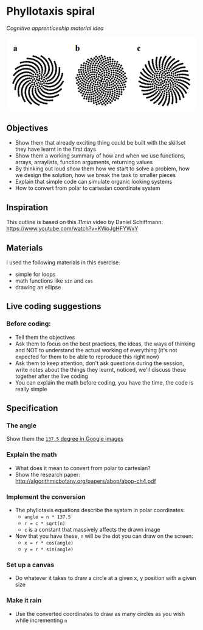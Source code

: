 # Phyllotaxis spiral
*Cognitive apprenticeship material idea*

![Phyllotaxis](shots.png "paper excerpt")

## Objectives
- Show them that already exciting thing could be built with the skillset they have learnt in the first days
- Show them a working summary of how and when we use functions, arrays, arraylists, function arguments, returning values
- By thinking out loud show them how we start to solve a problem, how we design the solution, how we break the task to smaller pieces
- Explain that simple code can simulate organic looking systems
- How to convert from polar to cartesian coordinate system

## Inspiration 

This outline is based on this *11min* video by Daniel Schiffmann: https://www.youtube.com/watch?v=KWoJgHFYWxY

## Materials
I used the following materials in this exercise:
- simple for loops
- math functions like `sin` and `cos`
- drawing an ellipse

## Live coding suggestions
### Before coding:
- Tell them the objectives
- Ask them to focus on the best practices, the ideas, the ways of thinking and NOT to understand the actual working of everything (it's not expected for them to be able to reproduce this right now)
- Ask them to keep attention, don't ask questions during the session, write notes about the things they learnt, noticed, we'll discuss these together after the live coding
- You can explain the math before coding, you have the time, the code is really simple

## Specification

### The angle

Show them the [`137.5` degree in Google images](https://www.google.hu/search?q=137.5+degrees&espv=2&source=lnms&tbm=isch&sa=X&ved=0ahUKEwjo9fzd4PzSAhVhM5oKHT3MBdoQ_AUICCgB&biw=1366&bih=638)

### Explain the math

 - What does it mean to convert from polar to cartesian?
 - Show the research paper: http://algorithmicbotany.org/papers/abop/abop-ch4.pdf

### Implement the conversion

 - The phyllotaxis equations describe the system in polar coordinates:
    - `angle = n * 137.5`
    - `r = c * sqrt(n)` 
    - `c` is a constant that massively affects the drawn image
 - Now that you have these, `n` will be the dot you can draw on the screen:
    - `x = r * cos(angle)`
    - `y = r * sin(angle)`

### Set up a canvas

 - Do whatever it takes to draw a circle at a given x, y position with a given size

### Make it rain

 - Use the converted coordinates to draw as many circles as you wish while incrementing `n`

